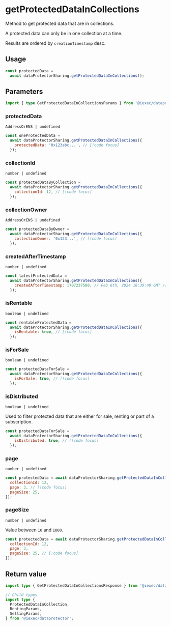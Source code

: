 # getProtectedDataInCollections

Method to get protected data that are in collections.

A protected data can only be in one collection at a time.

Results are ordered by `creationTimestamp` desc.

## Usage

```js
const protectedData =
  await dataProtectorSharing.getProtectedDataInCollections();
```

## Parameters

```ts twoslash
import { type GetProtectedDataInCollectionsParams } from '@iexec/dataprotector';
```

### protectedData

`AddressOrENS | undefined`

```js
const oneProtectedData =
  await dataProtectorSharing.getProtectedDataInCollections({
    protectedData: '0x123abc...', // [!code focus]
  });
```

### collectionId

`number | undefined`

```js
const protectedDataByCollection =
  await dataProtectorSharing.getProtectedDataInCollections({
    collectionId: 12, // [!code focus]
  });
```

### collectionOwner

`AddressOrENS | undefined`

```js
const protectedDataByOwner =
  await dataProtectorSharing.getProtectedDataInCollections({
    collectionOwner: '0x123...', // [!code focus]
  });
```

### createdAfterTimestamp

`number | undefined`

```js
const latestProtectedData =
  await dataProtectorSharing.getProtectedDataInCollections({
    createdAfterTimestamp: 1707237580, // Feb 6th, 2024 16:39:40 GMT // [!code focus]
  });
```

### isRentable

`boolean | undefined`

```js
const rentableProtectedData =
  await dataProtectorSharing.getProtectedDataInCollections({
    isRentable: true, // [!code focus]
  });
```

### isForSale

`boolean | undefined`

```js
const protectedDataForSale =
  await dataProtectorSharing.getProtectedDataInCollections({
    isForSale: true, // [!code focus]
  });
```

### isDistributed

`boolean | undefined`

Used to filter protected data that are either for sale, renting or part of a
subscription.

```js
const protectedDataForSale =
  await dataProtectorSharing.getProtectedDataInCollections({
    isDistributed: true, // [!code focus]
  });
```

### page

`number | undefined`

```js
const protectedData = await dataProtectorSharing.getProtectedDataInCollections({
  collectionId: 12,
  page: 3, // [!code focus]
  pageSize: 25,
});
```

### pageSize

`number | undefined`

Value between `10` and `1000`.

```js
const protectedData = await dataProtectorSharing.getProtectedDataInCollections({
  collectionId: 12,
  page: 3,
  pageSize: 25, // [!code focus]
});
```

## Return value

```ts twoslash
import type { GetProtectedDataInCollectionsResponse } from '@iexec/dataprotector';

// Child types
import type {
  ProtectedDataInCollection,
  RentingParams,
  SellingParams,
} from '@iexec/dataprotector';
```
